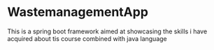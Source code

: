 # WastemanagementApp
This is a spring boot framework aimed  at showcasing the skills i have acquired about tis course combined  with java language
